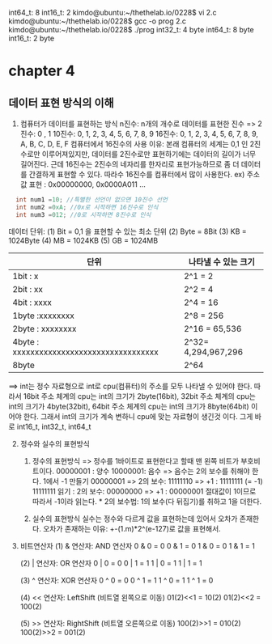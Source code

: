 int64_t: 8
int16_t: 2
kimdo@ubuntu:~/thethelab.io/0228$ vi 2.c
kimdo@ubuntu:~/thethelab.io/0228$ gcc -o prog 2.c
kimdo@ubuntu:~/thethelab.io/0228$ ./prog
int32_t: 4 byte
int64_t: 8 byte
int16_t: 2 byte
# chapter 4
## 데이터 표현 방식의 이해 

1. 컴퓨터가 데이터를 표현하는 방식
  n진수: n개의 개수로 데이터를 표현한 진수
  => 2진수: 0 , 1
     10진수: 0, 1, 2, 3, 4, 5, 6, 7, 8, 9
		 16진수: 0, 1, 2, 3, 4, 5, 6, 7, 8, 9, A, B, C, D, E, F
  컴퓨터에서 16진수의 사용 이유:
  본래 컴퓨터의 세계는 0,1 인 2진수로만 이루어져있지만, 데이터를 2진수로만 표현하기에는
  데이터의 길이가 너무 길어진다. 근데 16진수는 2진수의 네자리를 한자리로 표현가능하므로
  좀 더 데이터를 간결하게 표현할 수 있다. 따라수 16진수를 컴퓨터에서 많이 사용한다.
  ex) 주소값 표현 : 0x00000000, 0x0000A011 ...
```c
  int num1 =10; //특별한 선언이 없으면 10진수 선언
  int num2 =0xA; //0x로 시작하면 16진수로 인식
  int num3 =012; //0로 시작하면 8진수로 인식
```

 데이터 단위:
   (1) Bit = 0,1 을 표현할 수 있는 최소 단위
   (2) Byte = 8Bit
   (3) KB = 1024Byte
   (4) MB = 1024KB
   (5) GB = 1024MB

| 단위 | 나타낼 수 있는 크기|
|------|--------------------|
| 1bit : x |  2^1 = 2|
| 2bit : xx |  2^2 = 4|
| 4bit : xxxx| 2^4 = 16|
| 1byte :xxxxxxxx | 2^8 = 256 |
| 2byte : xxxxxxxx | 2^16 = 65,536|
| 4byte : xxxxxxxxxxxxxxxxxxxxxxxxxxxxxxxxx | 2^32= 4,294,967,296 |
| 8byte  | 2^64 |

==> int는 정수 자료형으로 int로 cpu(컴퓨터)의 주소를 모두 나타낼 수 있어야 한다.
따라서 16bit 주소 체계의 cpu는 int의 크기가 2byte(16bit),
       32bit 주소 체계의 cpu는 int의 크기가 4byte(32bit),
       64bit 주소 체계의 cpu는 int의 크기가 8byte(64bit) 이어야 한다. 
       그래서 int의 크기가 계속 변하니 cpu에 맞는 자료형이 생긴것 이다.
       그게 바로 int16_t, int32_t, int64_t


2. 정수와 실수의 표현방식
   1. 정수의 표현방식
			=> 정수를 1바이트로 표현한다고 할때 맨 왼쪽 비트가 부호비트이다. 
			   00000001 : 양수
			   10000001: 음수
		  => 음수는 2의 보수를 취해야 한다.
		     1에서 -1 만들기 00000001 => 2의 보수: 11111110 => +1 : 11111111 (= -1)
		     11111111 읽기 : 2의 보수: 00000000 => +1 : 00000001 절대값이 1이므로  따라서 -1이라 읽는다.
		     * 2의 보수법: 1의 보수(다 뒤집기)를 취하고 1을 더한다.
		     
   2. 실수의 표현방식
      실수는 정수와 다르게 값을 표현하는데 있어서 오차가 존재한다. 
      오차가 존재하는 이유:  +-(1.m)*2^(e-127)로 값을 표현해서.
        
3. 비트연산자
   (1) & 연산자: AND 연산자
      0 & 0 = 0
      0 & 1 = 0
      1 & 0 = 0
      1 & 1 = 1
   
   (2) | 연산자: OR 연산자
      0 | 0 = 0
		  0 | 1 = 1
		  1 | 0 = 1
		  1 | 1 = 1
	 
	 (3) ^ 연산자: XOR 연산자
	    0 ^ 0 = 0
	    0 ^ 1 = 1
	    1 ^ 0 = 1
	    1 ^ 1 = 0
   
   (4) << 연산자: LeftShift (비트열 왼쪽으로 이동)
      01(2)<<1 = 10(2)
      01(2)<<2 = 100(2)
   
   (5) >> 연산자: RightShift (비트열 오른쪽으로 이동)
      100(2)>>1 = 010(2)
      100(2)>>2 = 001(2)

